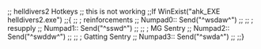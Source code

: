;; helldivers2 Hotkeys
;; this is not working 
;;If WinExist("ahk_EXE helldivers2.exe") 
;;{
;;    ; reinforcements
;;    Numpad0:: Send("^wsdaw^")
;;
;;    ; resupply
;;    Numpad1:: Send("^sswd^")
;;
;;    ; MG Sentry
;;    Numpad2:: Send("^swddw^")
;;
;;    ; Gatting Sentry
;;    Numpad3:: Send("^swda^")
;; 
;;}